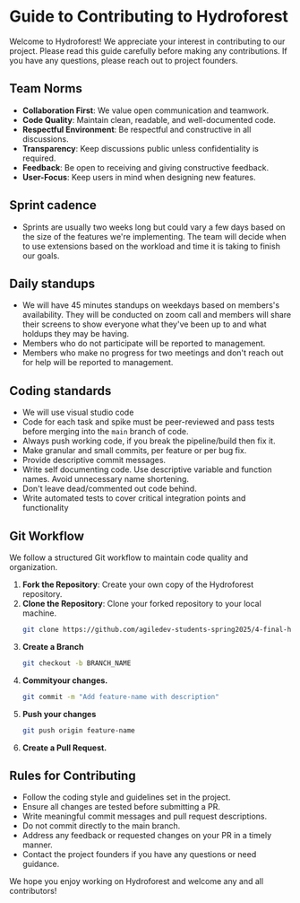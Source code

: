 # Guide to Contributing to Hydroforest

Welcome to Hydroforest! We appreciate your interest in contributing to our project. Please read this guide carefully before making any contributions. If you have any questions, please reach out to project founders.

## Team Norms
- **Collaboration First**: We value open communication and teamwork.
- **Code Quality**: Maintain clean, readable, and well-documented code.
- **Respectful Environment**: Be respectful and constructive in all discussions.
- **Transparency**: Keep discussions public unless confidentiality is required.
- **Feedback**: Be open to receiving and giving constructive feedback.
- **User-Focus**: Keep users in mind when designing new features.

## Sprint cadence

- Sprints are usually two weeks long but could vary a few days based on the size of the features we're implementing. The team will decide when to use extensions based on the workload and time it is taking to finish our goals.

## Daily standups

 - We will have 45 minutes standups on weekdays based on members's availability. They will be conducted on zoom call and members will share their screens to show everyone what they've been up to and what holdups they may be having.
- Members who do not participate will be reported to management.
- Members who make no progress for two meetings and don't reach out for help will be reported to management.

## Coding standards

- We will use visual studio code
- Code for each task and spike must be peer-reviewed and pass tests before merging into the `main` branch of code.
- Always push working code, if you break the pipeline/build then fix it.
- Make granular and small commits, per feature or per bug fix.
- Provide descriptive commit messages.
- Write self documenting code. Use descriptive variable and function names. Avoid unnecessary name shortening.
- Don't leave dead/commented out code behind. 
- Write automated tests to cover critical integration points and functionality 

## Git Workflow
We follow a structured Git workflow to maintain code quality and organization.

1. **Fork the Repository**: Create your own copy of the Hydroforest repository.
2. **Clone the Repository**: Clone your forked repository to your local machine.
   ```sh
   git clone https://github.com/agiledev-students-spring2025/4-final-hydroforest
3. **Create a Branch**
   ```sh
   git checkout -b BRANCH_NAME
4. **Commityour changes.**
    ```sh
    git commit -m "Add feature-name with description"
5. **Push your changes**
    ```sh
    git push origin feature-name
6. **Create a Pull Request.**


## Rules for Contributing

- Follow the coding style and guidelines set in the project.
- Ensure all changes are tested before submitting a PR.
- Write meaningful commit messages and pull request descriptions.
- Do not commit directly to the main branch.
- Address any feedback or requested changes on your PR in a timely manner.
- Contact the project founders if you have any questions or need guidance.

We hope you enjoy working on Hydroforest and welcome any and all contributors!

